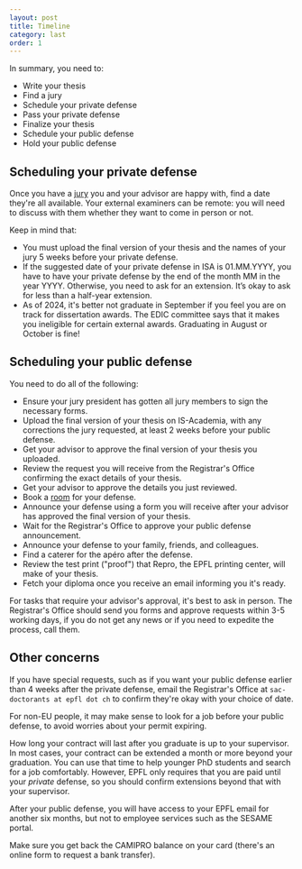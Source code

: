 ```yaml
---
layout: post
title: Timeline
category: last
order: 1
---
```


In summary, you need to:
- Write your thesis
- Find a jury
- Schedule your private defense
- Pass your private defense
- Finalize your thesis
- Schedule your public defense
- Hold your public defense


## Scheduling your private defense

Once you have a [jury](/last/jury) you and your advisor are happy with, find a date they're all available.
Your external examiners can be remote: you will need to discuss with them whether they want to come in person or not.

Keep in mind that:
- You must upload the final version of your thesis and the names of your jury 5 weeks before your private defense.
- If the suggested date of your private defense in ISA is 01.MM.YYYY, you have to have your private defense by the end of the month MM in the year YYYY.
  Otherwise, you need to ask for an extension. It’s okay to ask for less than a half-year extension.
- As of 2024, it's better not graduate in September if you feel you are on track for dissertation awards.
  The EDIC committee says that it makes you ineligible for certain external awards.
  Graduating in August or October is fine!

## Scheduling your public defense

You need to do all of the following:
- Ensure your jury president has gotten all jury members to sign the necessary forms.
- Upload the final version of your thesis on IS-Academia, with any corrections the jury requested, at least 2 weeks before your public defense.
- Get your advisor to approve the final version of your thesis you uploaded.
- Review the request you will receive from the Registrar's Office confirming the exact details of your thesis.
- Get your advisor to approve the details you just reviewed.
- Book a [room](/middle/epfl-infrastructure#rooms-occupancy-and-booking) for your defense.
- Announce your defense using a form you will receive after your advisor has approved the final version of your thesis.
- Wait for the Registrar's Office to approve your public defense announcement.
- Announce your defense to your family, friends, and colleagues.
- Find a caterer for the apéro after the defense.
- Review the test print ("proof") that Repro, the EPFL printing center, will make of your thesis.
- Fetch your diploma once you receive an email informing you it's ready.

For tasks that require your advisor's approval, it's best to ask in person.
The Registrar's Office should send you forms and approve requests within 3-5 working days, if you do not get any news or if you need to expedite the process, call them.

## Other concerns

If you have special requests, such as if you want your public defense earlier than 4 weeks after the private defense,
email the Registrar's Office at `sac-doctorants at epfl dot ch` to confirm they're okay with your choice of date.

For non-EU people, it may make sense to look for a job before your public defense, to avoid worries about your permit expiring.

How long your contract will last after you graduate is up to your supervisor.
In most cases, your contract can be extended a month or more beyond your graduation.
You can use that time to help younger PhD students and search for a job comfortably.
However, EPFL only requires that you are paid until your _private_ defense, so you should confirm extensions beyond that with your supervisor.

After your public defense, you will have access to your EPFL email for another six months, but not to employee services such as the SESAME portal.

Make sure you get back the CAMIPRO balance on your card (there's an online form to request a bank transfer).
